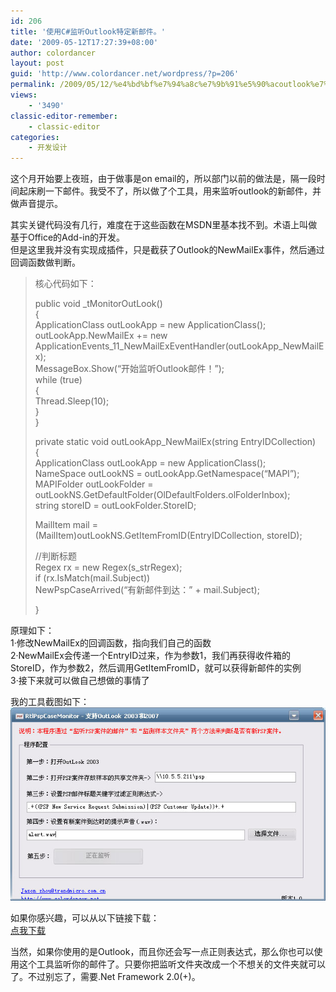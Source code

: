```yaml
---
id: 206
title: '使用C#监听Outlook特定新邮件。'
date: '2009-05-12T17:27:39+08:00'
author: colordancer
layout: post
guid: 'http://www.colordancer.net/wordpress/?p=206'
permalink: /2009/05/12/%e4%bd%bf%e7%94%a8c%e7%9b%91%e5%90%acoutlook%e7%89%b9%e5%ae%9a%e6%96%b0%e9%82%ae%e4%bb%b6%e3%80%82/
views:
    - '3490'
classic-editor-remember:
    - classic-editor
categories:
    - 开发设计
---
```


这个月开始要上夜班，由于做事是on email的，所以部门以前的做法是，隔一段时间起床刷一下邮件。我受不了，所以做了个工具，用来监听outlook的新邮件，并做声音提示。

其实关键代码没有几行，难度在于这些函数在MSDN里基本找不到。术语上叫做基于Office的Add-in的开发。  
但是这里我并没有实现成插件，只是截获了Outlook的NewMailEx事件，然后通过回调函数做判断。

> 核心代码如下：
> 
> public void \_tMonitorOutLook()  
> {  
> ApplicationClass outLookApp = new ApplicationClass();  
> outLookApp.NewMailEx += new ApplicationEvents\_11\_NewMailExEventHandler(outLookApp\_NewMailEx);  
> MessageBox.Show(“开始监听Outlook邮件！”);  
> while (true)  
> {  
> Thread.Sleep(10);  
> }  
> }
> 
> private static void outLookApp\_NewMailEx(string EntryIDCollection)  
> {  
> ApplicationClass outLookApp = new ApplicationClass();  
> NameSpace outLookNS = outLookApp.GetNamespace(“MAPI”);  
> MAPIFolder outLookFolder = outLookNS.GetDefaultFolder(OlDefaultFolders.olFolderInbox);  
> string storeID = outLookFolder.StoreID;
> 
> MailItem mail = (MailItem)outLookNS.GetItemFromID(EntryIDCollection, storeID);
> 
> //判断标题  
> Regex rx = new Regex(s\_strRegex);  
> if (rx.IsMatch(mail.Subject))  
> NewPspCaseArrived(“有新邮件到达：” + mail.Subject);
> 
> }

原理如下：  
1·修改NewMailEx的回调函数，指向我们自己的函数  
2·NewMailEx会传递一个EntryID过来，作为参数1，我们再获得收件箱的StoreID，作为参数2，然后调用GetItemFromID，就可以获得新邮件的实例  
3·接下来就可以做自己想做的事情了

我的工具截图如下：  
![](/images/attachments/month_0905/w2009512171831.jpg)

如果你感兴趣，可以从以下链接下载：  
[点我下载](../source/sources/PCMSetup.rar)

当然，如果你使用的是Outlook，而且你还会写一点正则表达式，那么你也可以使用这个工具监听你的邮件了。只要你把监听文件夹改成一个不想关的文件夹就可以了。不过别忘了，需要.Net Framework 2.0(+)。